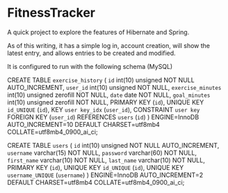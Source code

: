 # FitnessTracker

A quick project to explore the features of Hibernate and Spring.

As of this writing, it has a simple log in, account creation, will show the latest entry, and allows entries to be created and modified.

It is configured to run with the following schema (MySQL)

CREATE TABLE `exercise_history` (
  `id` int(10) unsigned NOT NULL AUTO_INCREMENT,
  `user_id` int(10) unsigned NOT NULL,
  `exercise_minutes` int(10) unsigned zerofill NOT NULL,
  `date` date NOT NULL,
  `goal_minutes` int(10) unsigned zerofill NOT NULL,
  PRIMARY KEY (`id`),
  UNIQUE KEY `id_UNIQUE` (`id`),
  KEY `user key_idx` (`user_id`),
  CONSTRAINT `user key` FOREIGN KEY (`user_id`) REFERENCES `users` (`id`)
) ENGINE=InnoDB AUTO_INCREMENT=10 DEFAULT CHARSET=utf8mb4 COLLATE=utf8mb4_0900_ai_ci;

CREATE TABLE `users` (
  `id` int(10) unsigned NOT NULL AUTO_INCREMENT,
  `username` varchar(15) NOT NULL,
  `password` varchar(60) NOT NULL,
  `first_name` varchar(10) NOT NULL,
  `last_name` varchar(10) NOT NULL,
  PRIMARY KEY (`id`),
  UNIQUE KEY `id_UNIQUE` (`id`),
  UNIQUE KEY `username_UNIQUE` (`username`)
) ENGINE=InnoDB AUTO_INCREMENT=2 DEFAULT CHARSET=utf8mb4 COLLATE=utf8mb4_0900_ai_ci;
